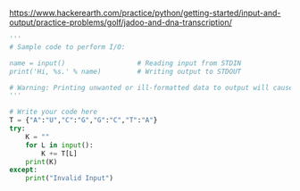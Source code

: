 https://www.hackerearth.com/practice/python/getting-started/input-and-output/practice-problems/golf/jadoo-and-dna-transcription/

```python
'''
# Sample code to perform I/O:

name = input()                  # Reading input from STDIN
print('Hi, %s.' % name)         # Writing output to STDOUT

# Warning: Printing unwanted or ill-formatted data to output will cause the test cases to fail
'''

# Write your code here
T = {"A":"U","C":"G","G":"C","T":"A"}
try:
    K = ""
    for L in input():
        K += T[L]
    print(K)
except:
    print("Invalid Input")
```